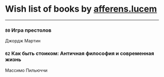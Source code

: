 # Wish list of books by [afferens.lucem](http://vk.com/id196071655)
---

### `80` Игра престолов
Джордж Мартин

### `62` Как быть стоиком: Античная философия и современная жизнь
Массимо Пильюччи

